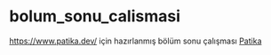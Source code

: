 # bolum_sonu_calismasi
https://www.patika.dev/ için hazırlanmış bölüm sonu çalışması
[Patika](https://www.patika.dev/)
